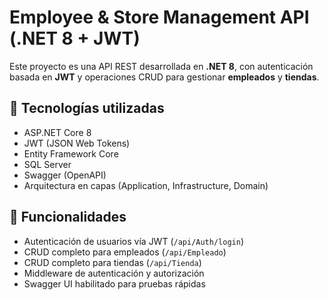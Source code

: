 # Employee & Store Management API (.NET 8 + JWT)

Este proyecto es una API REST desarrollada en **.NET 8**, con autenticación basada en **JWT** y operaciones CRUD para gestionar **empleados** y **tiendas**.

## 🧰 Tecnologías utilizadas

- ASP.NET Core 8
- JWT (JSON Web Tokens)
- Entity Framework Core
- SQL Server
- Swagger (OpenAPI)
- Arquitectura en capas (Application, Infrastructure, Domain)

## 🔐 Funcionalidades

- Autenticación de usuarios vía JWT (`/api/Auth/login`)
- CRUD completo para empleados (`/api/Empleado`)
- CRUD completo para tiendas (`/api/Tienda`)
- Middleware de autenticación y autorización
- Swagger UI habilitado para pruebas rápidas

